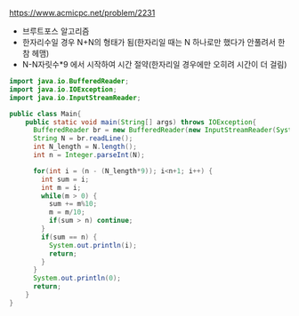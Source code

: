 https://www.acmicpc.net/problem/2231

- 브루트포스 알고리즘
- 한자리수일 경우 N+N의 형태가 됨(한자리일 때는 N 하나로만 했다가 안풀려서 한참 헤맴)
- N-N자릿수*9 에서 시작하여 시간 절약(한자리일 경우에만 오히려 시간이 더 걸림)

```java
import java.io.BufferedReader;
import java.io.IOException;
import java.io.InputStreamReader;

public class Main{
    public static void main(String[] args) throws IOException{
      BufferedReader br = new BufferedReader(new InputStreamReader(System.in));
      String N = br.readLine();
      int N_length = N.length();
      int n = Integer.parseInt(N);

      for(int i = (n - (N_length*9)); i<n+1; i++) {
        int sum = i;
        int m = i;
        while(m > 0) {
          sum += m%10;
          m = m/10;
          if(sum > n) continue;
        }
        if(sum == n) {
          System.out.println(i);
          return;
        }
      }
      System.out.println(0);
      return;
    }
}
```

